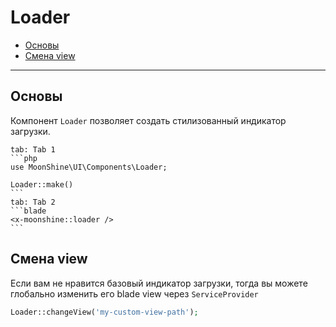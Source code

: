 # Loader

- [Основы](#basics)
- [Смена view](#change-view)

---

<a name="basics"></a>
## Основы

Компонент `Loader` позволяет создать стилизованный индикатор загрузки.

~~~tabs
tab: Tab 1
```php
use MoonShine\UI\Components\Loader;

Loader::make()
```
tab: Tab 2
```blade
<x-moonshine::loader />
```
~~~

<a name="change-view"></a>
## Смена view

Если вам не нравится базовый индикатор загрузки, тогда вы можете глобально изменить его blade view через `ServiceProvider`

```php
Loader::changeView('my-custom-view-path');
```


